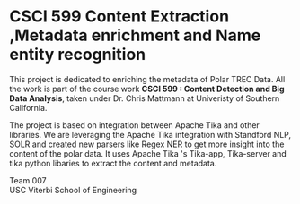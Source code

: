 # CSCI 599 Content Extraction ,Metadata enrichment and Name entity recognition
This project is dedicated to enriching the metadata of Polar TREC Data. All the work is part of the course work <b>CSCI 599 : Content Detection and Big Data Analysis</b>, taken under Dr. Chris Mattmann at Univeristy of Southern California. 

The project is based on integration between Apache Tika and other libraries. We are leveraging the Apache Tika integration with Standford NLP, SOLR and created new parsers like Regex NER to get more insight into the content of the polar data. It uses Apache Tika 's Tika-app, Tika-server and tika python libaries to extract the content and metadata. 


Team 007</br>
USC Viterbi School of Engineering
